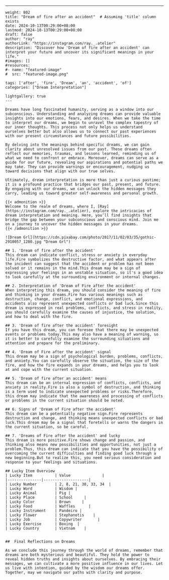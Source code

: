 ---
    weight: 802
    title: "Dream of fire after an accident"  # Assuming 'title' column exists
    date: 2024-10-13T00:29:00+08:00
    lastmod: 2024-10-13T00:29:00+08:00
    draft: false
    author: "ray"
    authorLink: "https://instagram.com/ray._.atelier"
    description: "Discover how 'Dream of fire after an accident' can interpret your future and uncover its significant meanings in your life."
    #images: []
    #resources:
    #- name: "featured-image"
    #  src: "featured-image.png"
    
    tags: ['after', 'fire', 'Dream', 'an', 'accident', 'of']
    categories: ["Dream Interpretation"]
    
    lightgallery: true
    ---
    
    Dreams have long fascinated humanity, serving as a window into our subconscious. Understanding and analyzing dreams can provide valuable insights into our emotions, fears, and desires. When we take the time to interpret our dreams, we begin to unravel the complex tapestry of our inner thoughts. This process not only helps us understand ourselves better but also allows us to connect our past experiences with our present circumstances and future possibilities.
    
    By delving into the meanings behind specific dreams, we can gain clarity about unresolved issues from our past. These dreams often reflect our memories, traumas, and lessons learned, reminding us of what we need to confront or embrace. Moreover, dreams can serve as a guide for our future, revealing our aspirations and potential paths we may take. They can provide warnings or encouragement, nudging us toward decisions that align with our true selves.
    
    Ultimately, dream interpretation is more than just a curious pastime; it is a profound practice that bridges our past, present, and future. By engaging with our dreams, we can unlock the hidden messages they carry, leading us toward greater self-awareness and personal growth.
    
    {{< admonition >}}
    Welcome to the realm of dreams, where I, [Ray](https://instagram.com/ray._.atelier), explore the intricacies of dream interpretation and meaning. Here, you’ll find insights that bridge the gap between your subconscious and conscious mind. Join me on a journey to uncover the hidden messages in your dreams.
    {{< /admonition >}}
    
    ![Dream Grl](https://cdn.pixabay.com/photo/2017/11/02/03/35/gothic-2910057_1280.jpg "Dream Grl")
    
    ## 1. 'Dream of fire after the accident'
    This dream can indicate conflict, stress or anxiety in everyday life.Fire symbolizes the destructive factor, and what appears after the incident can suggest that the accident or problem has not been solved or it remains in the mind.This dream may be a sign of expressing your feelings in an unstable situation, so it's a good idea to look carefully at the surrounding environment or internal changes.
    
    ## 2. Interpretation of 'Dream of Fire after the accident'
    When interpreting this dream, you should consider the meaning of fire and thinking in your dreams.Fire has various meanings such as destruction, change, conflict, and emotional expressions, and accidents also represent unexpected conflicts or bad luck.Since this dream is expressed in real problems, conflicts, and stress in reality, you should carefully examine the causes of injustice, the solution, and how to deal with the fire.
    
    ## 3. 'Dream of fire after the accident' foresight
    If you have this dream, you can foresee that there may be unexpected events or problems today.This may also have a meaning of warning, so it is better to carefully examine the surrounding situations and attention and prepare for the preliminary.
    
    ## 4. 'Dream of Fire after the accident' signal
    This dream may be a sign of psychological burden, problems, conflicts, and anxiety.You can carefully observe the situation, the size of the fire, and how the fire expands in your dreams, and helps you to look at and cope with the current situation.
    
    ## 5. 'Dream of fire after an accident' means
    This dream can be an internal expression of conflicts, conflicts, and anxiety in reality.Fire is also a symbol of destruction, and thinking is a term used to indicate unexpected problems or risks.Therefore, this dream may indicate that the awareness and processing of conflicts or problems in the current situation should be noted.
    
    ## 6. Signs of 'Dream of Fire after the accident'
    This dream can be a potentially negative sign.Fire represents destruction and change, and thinking means unexpected conflicts or bad luck.This dream may be a signal that foretells or warns the dangers in the current situation, so be careful.
    
    ## 7. 'Dreams of Fire after the accident' and lucky
    This dream is more positive.Fire shows change and passion, and thinking also means new possibilities and opportunities, not just a problem.Thus, this dream can indicate that you have the possibility of overcoming the current difficulties and finding good luck through a new beginning.But to realize this, you need serious consideration and response to your feelings and situations.
    
    ## Lucky Item Overview
    | Lucky Item          | Value              |
    |---------------|--------------------|
    | Lucky Number        | 2, 8, 21, 30, 33, 34  |
    | Lucky Word          | Wisdom |
    | Lucky Animal        | Pig |
    | Lucky Place         | School     |
    | Lucky Color         | Brown     |
    | Lucky Food          | Waffles      |
    | Lucky Instrument    | Pandeiro |
    | Lucky Flower        | Stephanotis    |
    | Lucky Job           | Copywriter       |
    | Lucky Exercise      | Boxing  |
    | Lucky Country       | Vietnam    |
    
    
    ##  Final Reflections on Dreams
    
    As we conclude this journey through the world of dreams, remember that dreams are both mysterious and beautiful. They hold the power to reveal hidden truths and insights about ourselves. By embracing their messages, we can cultivate a more positive influence in our lives. Let us live with intention, guided by the wisdom our dreams offer. Together, may we navigate our paths with clarity and purpose.
    